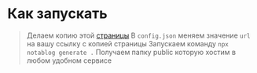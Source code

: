 # Как запускать

> Делаем копию этой [страницы](https://supreme-pound-39d.notion.site/3fa44b9eb58542d8801928265b947a30?v=1ea8ab9917604d16baccc79b3dc9dce4)
> В `config.json` меняем значение `url` на вашу ссылку с копией страницы
> Запускаем команду `npx notablog generate .` 
> Получаем папку public которую хостим в любом удобном сервисе
